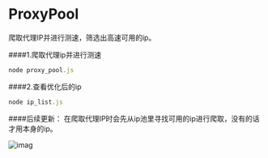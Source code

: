 # ProxyPool
爬取代理IP并进行测速，筛选出高速可用的ip。

####1.爬取代理ip并进行测速
```javascript
node proxy_pool.js
```

####2.查看优化后的ip
```javascript
node ip_list.js
```

####后续更新：
在爬取代理IP时会先从ip池里寻找可用的ip进行爬取，没有的话才用本身的ip。


![imag](https://github.com/Card007/Proxy-Pool/blob/master/other/ip_proxy.png)
